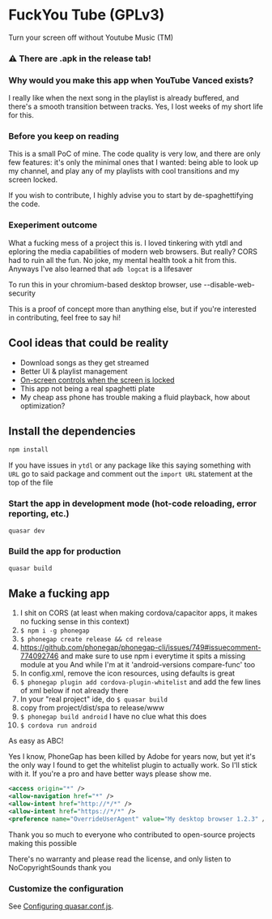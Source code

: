FuckYou Tube (GPLv3)
===

Turn your screen off without Youtube Music (TM)

### ⚠️ There are .apk in the release tab!

### Why would you make this app when YouTube Vanced exists?
I really like when the next song in the playlist is already buffered, and
there's a smooth transition between tracks. Yes, I lost weeks of my short
life for this.

### Before you keep on reading

This is a small PoC of mine. The code quality is very low, and there are only
few features: it's only the minimal ones that I wanted: being able to look up my channel,
and play any of my playlists with cool transitions and my screen locked.

If you wish to contribute, I highly advise you to start by de-spaghettifying the code.

### Exeperiment outcome

What a fucking mess of a project this is. I loved tinkering with ytdl and eploring
the media capabilities of modern web browsers.
But really? CORS had to ruin all the fun. No joke, my mental health took a hit from this.
Anyways I've also learned that `adb logcat` is a lifesaver

To run this in your chromium-based desktop browser, use --disable-web-security

This is a proof of concept more than anything else, but if you're interested in contributing,
feel free to say hi!

## Cool ideas that could be reality

* Download songs as they get streamed
* Better UI & playlist management
* [On-screen controls when the screen is locked](https://www.npmjs.com/package/cordova-plugin-music-controls)
* This app not being a real spaghetti plate
* My cheap ass phone has trouble making a fluid playback, how about optimization?

## Install the dependencies
```bash
npm install
```

If you have issues in `ytdl` or any package like this saying something with `URL`
go to said package and comment out the `import URL` statement at the top of the file

### Start the app in development mode (hot-code reloading, error reporting, etc.)
```bash
quasar dev
```

### Build the app for production
```bash
quasar build
```

## Make a fucking app
1. I shit on CORS (at least when making cordova/capacitor apps, it makes no fucking sense in this context)
2. `$ npm i -g phonegap`
3. `$ phonegap create release && cd release`
4. https://github.com/phonegap/phonegap-cli/issues/749#issuecomment-774092746 and make sure to use npm i everytime it spits a missing module at you
   And while I'm at it 'android-versions compare-func' too
5. In config.xml, remove the icon resources, using defaults is great
6. `$ phonegap plugin add cordova-plugin-whitelist` and add the few lines of xml below if not already there
7. In your "real project" ide, do `$ quasar build`
8. copy from project/dist/spa to release/www
9. `$ phonegap build android` I have no clue what this does
10. `$ cordova run android`

As easy as ABC!

Yes I know, PhoneGap has been killed by Adobe for years now, but yet it's the only way I found to get the whitelist plugin
to actually work. So I'll stick with it. If you're a pro and have better ways please show me.

```xml
<access origin="*" />
<allow-navigation href="*" />
<allow-intent href="http://*/*" />
<allow-intent href="https://*/*" />
<preference name="OverrideUserAgent" value="My desktop browser 1.2.3" />
```

Thank you so much to everyone who contributed to open-source projects making this possible

There's no warranty and please read the license, and only listen to NoCopyrightSounds thank you

### Customize the configuration
See [Configuring quasar.conf.js](https://quasar.dev/quasar-cli/quasar-conf-js).
